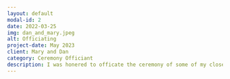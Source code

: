 ```yaml
---
layout: default
modal-id: 2
date: 2022-03-25
img: dan_and_mary.jpeg
alt: Officiating
project-date: May 2023
client: Mary and Dan
category: Ceremony Officiant
description: I was honered to officate the ceremony of some of my closest friends. They knew exactly how they wanted to celebrate their love. I was very happy to give their ideas life and make their dreams a reality.
---
```

